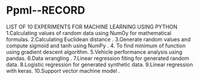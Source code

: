 # Ppml--RECORD
LIST OF 10 EXPERIMENTS FOR MACHINE LEARNING USING PYTHON
1.Calculating values of random data using NumOy for mathematical formulas.
2.Calculating Euclidean distance .
3.Generate random values and compute sigmoid and tanh using NumPy .
4. To find minimum of function using gradient descent algorithm.
5.Vehicle performance analysis using pandas.
6.Data wrangling .
7.Linear regression fiting for generated random data.
8.Logistic regression for generated synthetic data.
9.Linear regression with keras.
10.Support vector machine model .
